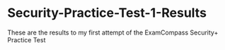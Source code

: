 # Security-Practice-Test-1-Results
These are the results to my first attempt of the ExamCompass Security+ Practice Test

